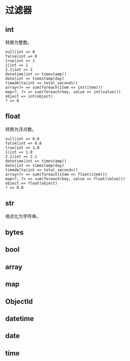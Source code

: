 # 过滤器

## int

转换为整数。

```
null|int => 0
false|int => 0
true|int => 1
1|int => 1
2.1|int => 2
datetime|int => timestamp()
date|int => timestamp(day)
timedelta|int => total_seconds()
array<?> => sum(foreach(item => int(item)))
map<?, ?> => sum(foreach(key, value => int(value)))
object => int(object)
? => 0
```

## float

转换为浮点数。

```
null|int => 0.0
false|int => 0.0
true|int => 1.0
1|int => 1.0
2.1|int => 2.1
datetime|int => timestamp()
date|int => timestamp(day)
timedelta|int => total_seconds()
array<?> => sum(foreach(item => float(item)))
map<?, ?> => sum(foreach(key, value => float(value)))
object => float(object)
? => 0.0
```

## str

格式化为字符串。

## bytes
## bool
## array
## map
## ObjectId
## datetime
## date
## time